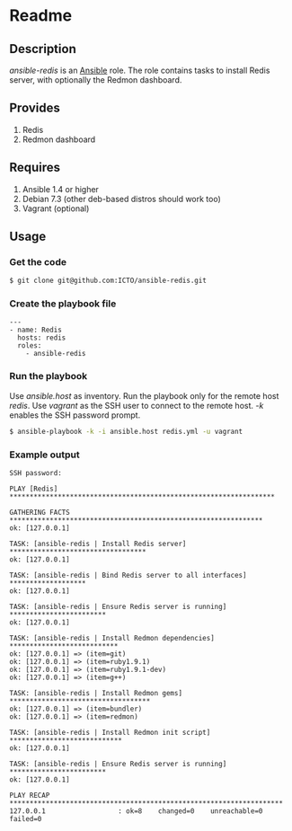 # Readme

## Description

*ansible-redis* is an [Ansible](http://ansible.cc) role.
The role contains tasks to install Redis server, with optionally the Redmon dashboard.

## Provides

1. Redis
2. Redmon dashboard

## Requires

1. Ansible 1.4 or higher
2. Debian 7.3 (other deb-based distros should work too)
3. Vagrant (optional)

## Usage

### Get the code

```bash
$ git clone git@github.com:ICTO/ansible-redis.git
```

### Create the playbook file

```
---
- name: Redis
  hosts: redis
  roles:
    - ansible-redis
```

### Run the playbook

Use *ansible.host* as inventory. Run the playbook only for the remote host *redis*. Use *vagrant* as the SSH user to connect to the remote host. *-k* enables the SSH password prompt.

```bash
$ ansible-playbook -k -i ansible.host redis.yml -u vagrant
```

### Example output

```
SSH password: 

PLAY [Redis] ****************************************************************** 

GATHERING FACTS *************************************************************** 
ok: [127.0.0.1]

TASK: [ansible-redis | Install Redis server] ********************************** 
ok: [127.0.0.1]

TASK: [ansible-redis | Bind Redis server to all interfaces] ******************* 
ok: [127.0.0.1]

TASK: [ansible-redis | Ensure Redis server is running] ************************ 
ok: [127.0.0.1]

TASK: [ansible-redis | Install Redmon dependencies] *************************** 
ok: [127.0.0.1] => (item=git)
ok: [127.0.0.1] => (item=ruby1.9.1)
ok: [127.0.0.1] => (item=ruby1.9.1-dev)
ok: [127.0.0.1] => (item=g++)

TASK: [ansible-redis | Install Redmon gems] *********************************** 
ok: [127.0.0.1] => (item=bundler)
ok: [127.0.0.1] => (item=redmon)

TASK: [ansible-redis | Install Redmon init script] **************************** 
ok: [127.0.0.1]

TASK: [ansible-redis | Ensure Redis server is running] ************************ 
ok: [127.0.0.1]

PLAY RECAP ******************************************************************** 
127.0.0.1                  : ok=8    changed=0    unreachable=0    failed=0   
```
